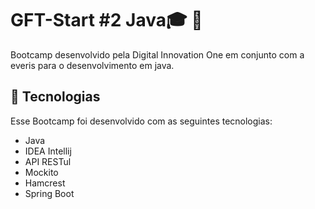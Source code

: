 # GFT-Start #2 Java:mortar_board: :pencil: 
Bootcamp desenvolvido pela Digital Innovation One em conjunto com a everis para o desenvolvimento em java.

## 🚀 Tecnologias

Esse Bootcamp foi desenvolvido com as seguintes tecnologias:

- Java
- IDEA Intellij
- API RESTul
- Mockito
- Hamcrest
- Spring Boot


